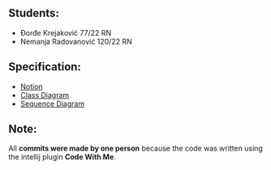 Students:
--------
- Đorđe Krejaković 77/22 RN
- Nemanja Radovanović 120/22 RN

Specification:
--------
- [Notion](https://www.notion.so/Dokument-koji-opisuje-sve-f58a4d859b2b4265901de3cfc8328254)
- [Class Diagram](https://www.notion.so/Klasni-dijagram-f978e5a3ab4e4cfaaf2d1bbf88576088)
- [Sequence Diagram](https://www.notion.so/Dijagram-Sekvence-fef926a806ee40ec8d1e57724ae4062c)

Note:
--------
All <b>commits were made by one person</b> because the code was written using the intellij plugin <b>Code With Me</b>.

